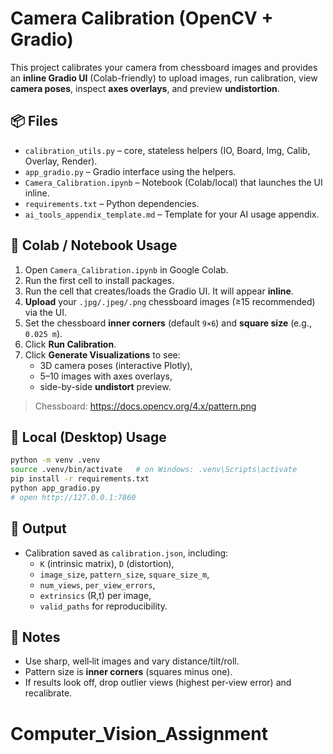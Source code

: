 # Camera Calibration (OpenCV + Gradio)

This project calibrates your camera from chessboard images and provides an **inline Gradio UI** (Colab-friendly) to upload images, run calibration, view **camera poses**, inspect **axes overlays**, and preview **undistortion**.

## 📦 Files
- `calibration_utils.py` – core, stateless helpers (IO, Board, Img, Calib, Overlay, Render).
- `app_gradio.py` – Gradio interface using the helpers.
- `Camera_Calibration.ipynb` – Notebook (Colab/local) that launches the UI inline.
- `requirements.txt` – Python dependencies.
- `ai_tools_appendix_template.md` – Template for your AI usage appendix.

## 🚀 Colab / Notebook Usage
1. Open `Camera_Calibration.ipynb` in Google Colab.
2. Run the first cell to install packages.
3. Run the cell that creates/loads the Gradio UI. It will appear **inline**.
4. **Upload** your `.jpg/.jpeg/.png` chessboard images (≥15 recommended) via the UI.
5. Set the chessboard **inner corners** (default `9×6`) and **square size** (e.g., `0.025 m`).
6. Click **Run Calibration**.
7. Click **Generate Visualizations** to see:
   - 3D camera poses (interactive Plotly),
   - 5–10 images with axes overlays,
   - side-by-side **undistort** preview.

> Chessboard: https://docs.opencv.org/4.x/pattern.png

## 🧪 Local (Desktop) Usage
```bash
python -m venv .venv
source .venv/bin/activate   # on Windows: .venv\Scripts\activate
pip install -r requirements.txt
python app_gradio.py
# open http://127.0.0.1:7860
```

## 📄 Output
- Calibration saved as `calibration.json`, including:
  - `K` (intrinsic matrix), `D` (distortion),
  - `image_size`, `pattern_size`, `square_size_m`,
  - `num_views`, `per_view_errors`,
  - `extrinsics` (R,t) per image,
  - `valid_paths` for reproducibility.

## 🧠 Notes
- Use sharp, well‑lit images and vary distance/tilt/roll.
- Pattern size is **inner corners** (squares minus one).
- If results look off, drop outlier views (highest per‑view error) and recalibrate.
# Computer_Vision_Assignment
